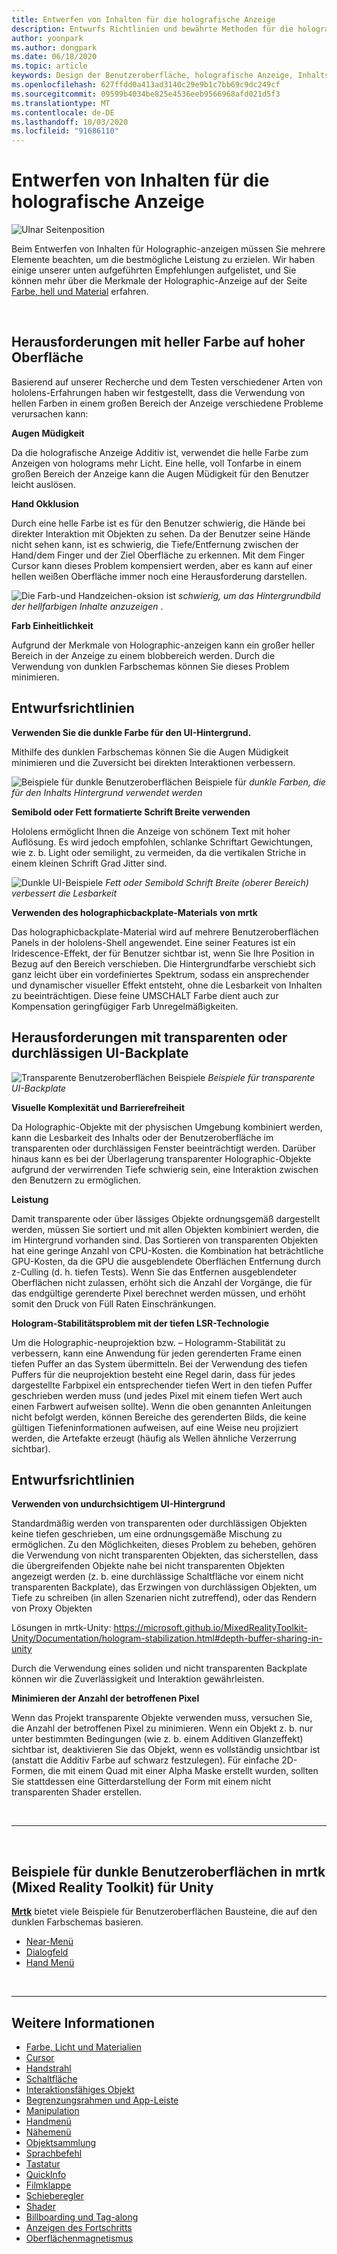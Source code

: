 ```yaml
---
title: Entwerfen von Inhalten für die holografische Anzeige
description: Entwurfs Richtlinien und bewährte Methoden für die holografische Anzeige
author: yoonpark
ms.author: dongpark
ms.date: 06/18/2020
ms.topic: article
keywords: Design der Benutzeroberfläche, holografische Anzeige, Inhalts Design, dunkles Design, helles Design
ms.openlocfilehash: 627ffdd0a413ad3140c29e9b1c7bb69c9dc249cf
ms.sourcegitcommit: 09599b4034be825e4536eeb9566968afd021d5f3
ms.translationtype: MT
ms.contentlocale: de-DE
ms.lasthandoff: 10/03/2020
ms.locfileid: "91686110"
---
```

# <a name="designing-content-for-holographic-display"></a>Entwerfen von Inhalten für die holografische Anzeige

![Ulnar Seitenposition](images/UX_Hero_DarkTheme.jpg)

Beim Entwerfen von Inhalten für Holographic-anzeigen müssen Sie mehrere Elemente beachten, um die bestmögliche Leistung zu erzielen. Wir haben einige unserer unten aufgeführten Empfehlungen aufgelistet, und Sie können mehr über die Merkmale der Holographic-Anzeige auf der Seite [Farbe, hell und Material](color-light-and-materials.md) erfahren.

<br>

## <a name="challenges-with-bright-color-on-a-large-surface"></a>Herausforderungen mit heller Farbe auf hoher Oberfläche 
Basierend auf unserer Recherche und dem Testen verschiedener Arten von hololens-Erfahrungen haben wir festgestellt, dass die Verwendung von hellen Farben in einem großen Bereich der Anzeige verschiedene Probleme verursachen kann: 

**Augen Müdigkeit** 

Da die holografische Anzeige Additiv ist, verwendet die helle Farbe zum Anzeigen von holograms mehr Licht. Eine helle, voll Tonfarbe in einem großen Bereich der Anzeige kann die Augen Müdigkeit für den Benutzer leicht auslösen. 

**Hand Okklusion** 

Durch eine helle Farbe ist es für den Benutzer schwierig, die Hände bei direkter Interaktion mit Objekten zu sehen. Da der Benutzer seine Hände nicht sehen kann, ist es schwierig, die Tiefe/Entfernung zwischen der Hand/dem Finger und der Ziel Oberfläche zu erkennen. Mit dem Finger Cursor kann dieses Problem kompensiert werden, aber es kann auf einer hellen weißen Oberfläche immer noch eine Herausforderung darstellen. 

![Die Farb-und Handzeichen-oksion ist ](images/color_handocclusion.jpg)
 *schwierig, um das Hintergrundbild der hellfarbigen Inhalte anzuzeigen* .

**Farb Einheitlichkeit**

Aufgrund der Merkmale von Holographic-anzeigen kann ein großer heller Bereich in der Anzeige zu einem blobbereich werden. Durch die Verwendung von dunklen Farbschemas können Sie dieses Problem minimieren. 

## <a name="design-guidelines"></a>Entwurfsrichtlinien

**Verwenden Sie die dunkle Farbe für den UI-Hintergrund.**

Mithilfe des dunklen Farbschemas können Sie die Augen Müdigkeit minimieren und die Zuversicht bei direkten Interaktionen verbessern. 

![Beispiele für dunkle Benutzeroberflächen Beispiele für ](images/color_dark_examples.jpg)
 *dunkle Farben, die für den Inhalts Hintergrund verwendet werden*

**Semibold oder Fett formatierte Schrift Breite verwenden**

Hololens ermöglicht Ihnen die Anzeige von schönem Text mit hoher Auflösung. Es wird jedoch empfohlen, schlanke Schriftart Gewichtungen, wie z. b. Light oder semilight, zu vermeiden, da die vertikalen Striche in einem kleinen Schrift Grad Jitter sind. 

![Dunkle UI-Beispiele ](images/color_font_examples.jpg)
 *Fett oder Semibold Schrift Breite (oberer Bereich) verbessert die Lesbarkeit*

**Verwenden des holographicbackplate-Materials von mrtk**

Das holographicbackplate-Material wird auf mehrere Benutzeroberflächen Panels in der hololens-Shell angewendet. Eine seiner Features ist ein Iridescence-Effekt, der für Benutzer sichtbar ist, wenn Sie Ihre Position in Bezug auf den Bereich verschieben. Die Hintergrundfarbe verschiebt sich ganz leicht über ein vordefiniertes Spektrum, sodass ein ansprechender und dynamischer visueller Effekt entsteht, ohne die Lesbarkeit von Inhalten zu beeinträchtigen. Diese feine UMSCHALT Farbe dient auch zur Kompensation geringfügiger Farb Unregelmäßigkeiten. 


## <a name="challenges-with-transparent-or-translucent-ui-backplate"></a>Herausforderungen mit transparenten oder durchlässigen UI-Backplate 
![Transparente Benutzeroberflächen Beispiele ](images/color_transparent_examples.jpg)
 *Beispiele für transparente UI-Backplate*

**Visuelle Komplexität und Barrierefreiheit**

Da Holographic-Objekte mit der physischen Umgebung kombiniert werden, kann die Lesbarkeit des Inhalts oder der Benutzeroberfläche im transparenten oder durchlässigen Fenster beeinträchtigt werden. Darüber hinaus kann es bei der Überlagerung transparenter Holographic-Objekte aufgrund der verwirrenden Tiefe schwierig sein, eine Interaktion zwischen den Benutzern zu ermöglichen.

**Leistung**

Damit transparente oder über lässiges Objekte ordnungsgemäß dargestellt werden, müssen Sie sortiert und mit allen Objekten kombiniert werden, die im Hintergrund vorhanden sind. Das Sortieren von transparenten Objekten hat eine geringe Anzahl von CPU-Kosten. die Kombination hat beträchtliche GPU-Kosten, da die GPU die ausgeblendete Oberflächen Entfernung durch z-Culling (d. h. tiefen Tests). Wenn Sie das Entfernen ausgeblendeter Oberflächen nicht zulassen, erhöht sich die Anzahl der Vorgänge, die für das endgültige gerenderte Pixel berechnet werden müssen, und erhöht somit den Druck von Füll Raten Einschränkungen.

**Hologram-Stabilitätsproblem mit der tiefen LSR-Technologie**

Um die Holographic-neuprojektion bzw. – Hologramm-Stabilität zu verbessern, kann eine Anwendung für jeden gerenderten Frame einen tiefen Puffer an das System übermitteln. Bei der Verwendung des tiefen Puffers für die neuprojektion besteht eine Regel darin, dass für jedes dargestellte Farbpixel ein entsprechender tiefen Wert in den tiefen Puffer geschrieben werden muss (und jedes Pixel mit einem tiefen Wert auch einen Farbwert aufweisen sollte). Wenn die oben genannten Anleitungen nicht befolgt werden, können Bereiche des gerenderten Bilds, die keine gültigen Tiefeninformationen aufweisen, auf eine Weise neu projiziert werden, die Artefakte erzeugt (häufig als Wellen ähnliche Verzerrung sichtbar).


## <a name="design-guidelines"></a>Entwurfsrichtlinien
**Verwenden von undurchsichtigem UI-Hintergrund**

Standardmäßig werden von transparenten oder durchlässigen Objekten keine tiefen geschrieben, um eine ordnungsgemäße Mischung zu ermöglichen. Zu den Möglichkeiten, dieses Problem zu beheben, gehören die Verwendung von nicht transparenten Objekten, das sicherstellen, dass die übergreifenden Objekte nahe bei nicht transparenten Objekten angezeigt werden (z. b. eine durchlässige Schaltfläche vor einem nicht transparenten Backplate), das Erzwingen von durchlässigen Objekten, um Tiefe zu schreiben (in allen Szenarien nicht zutreffend), oder das Rendern von Proxy Objekten

Lösungen in mrtk-Unity: https://microsoft.github.io/MixedRealityToolkit-Unity/Documentation/hologram-stabilization.html#depth-buffer-sharing-in-unity  

Durch die Verwendung eines soliden und nicht transparenten Backplate können wir die Zuverlässigkeit und Interaktion gewährleisten.

**Minimieren der Anzahl der betroffenen Pixel**

Wenn das Projekt transparente Objekte verwenden muss, versuchen Sie, die Anzahl der betroffenen Pixel zu minimieren. Wenn ein Objekt z. b. nur unter bestimmten Bedingungen (wie z. b. einem Additiven Glanzeffekt) sichtbar ist, deaktivieren Sie das Objekt, wenn es vollständig unsichtbar ist (anstatt die Additiv Farbe auf schwarz festzulegen). Für einfache 2D-Formen, die mit einem Quad mit einer Alpha Maske erstellt wurden, sollten Sie stattdessen eine Gitterdarstellung der Form mit einem nicht transparenten Shader erstellen. 

<br/>

---

<br/>

## <a name="dark-ui-examples-in-mrtk-mixed-reality-toolkit-for-unity"></a>Beispiele für dunkle Benutzeroberflächen in mrtk (Mixed Reality Toolkit) für Unity
**[Mrtk](https://github.com/Microsoft/MixedRealityToolkit-Unity)** bietet viele Beispiele für Benutzeroberflächen Bausteine, die auf den dunklen Farbschemas basieren.

* [Near-Menü](https://microsoft.github.io/MixedRealityToolkit-Unity/Documentation/README_NearMenu.html)
* [Dialogfeld](https://microsoft.github.io/MixedRealityToolkit-Unity/Assets/MRTK/SDK/Experimental/Dialog/README_Dialog.html)
* [Hand Menü](https://microsoft.github.io/MixedRealityToolkit-Unity/Documentation/README_HandMenu.html)


<br>

---


## <a name="see-also"></a>Weitere Informationen
* [Farbe, Licht und Materialien](color-light-and-materials.md)
* [Cursor](cursors.md)
* [Handstrahl](point-and-commit.md)
* [Schaltfläche](button.md)
* [Interaktionsfähiges Objekt](interactable-object.md)
* [Begrenzungsrahmen und App-Leiste](app-bar-and-bounding-box.md)
* [Manipulation](direct-manipulation.md)
* [Handmenü](hand-menu.md)
* [Nähemenü](near-menu.md)
* [Objektsammlung](object-collection.md)
* [Sprachbefehl](voice-input.md)
* [Tastatur](keyboard.md)
* [QuickInfo](tooltip.md)
* [Filmklappe](slate.md)
* [Schieberegler](slider.md)
* [Shader](shader.md)
* [Billboarding und Tag-along](billboarding-and-tag-along.md)
* [Anzeigen des Fortschritts](progress.md)
* [Oberflächenmagnetismus](surface-magnetism.md)

